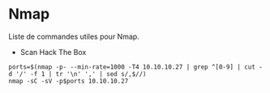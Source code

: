 # Nmap

Liste de commandes utiles pour Nmap.

* Scan Hack The Box
```
ports=$(nmap -p- --min-rate=1000 -T4 10.10.10.27 | grep ^[0-9] | cut -d '/' -f 1 | tr '\n' ',' | sed s/,$//)  
nmap -sC -sV -p$ports 10.10.10.27 
```